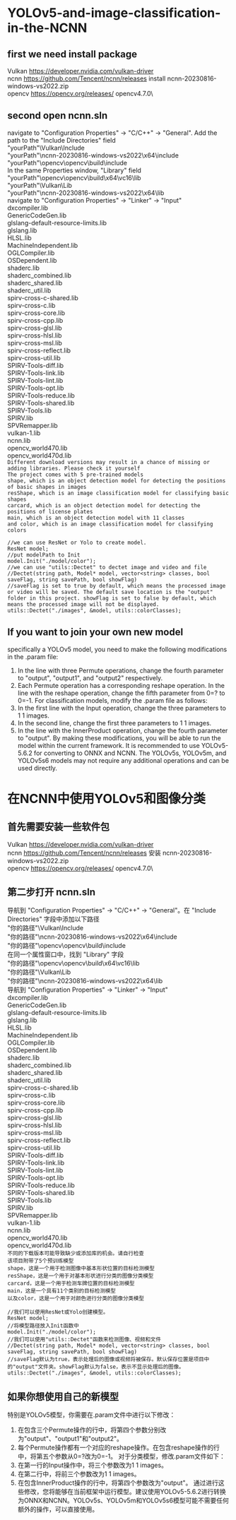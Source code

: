 # YOLOv5-and-image-classification-in-the-NCNN
## first we need install package
Vulkan https://developer.nvidia.com/vulkan-driver \
ncnn  https://github.com/Tencent/ncnn/releases install ncnn-20230816-windows-vs2022.zip\
opencv https://opencv.org/releases/ opencv4.7.0\
## second open ncnn.sln
navigate to "Configuration Properties" -> "C/C++" -> "General". Add the path to the "Include Directories" field \
"yourPath"\Vulkan\Include \
"yourPath"\ncnn-20230816-windows-vs2022\x64\include \
"yourPath"\opencv\opencv\build\include \
In the same Properties window, "Library" field \
"yourPath"\opencv\opencv\build\x64\vc16\lib \
"yourPath"\Vulkan\Lib \
"yourPath"\ncnn-20230816-windows-vs2022\x64\lib \
navigate to "Configuration Properties" -> "Linker" -> "Input"\
dxcompiler.lib\
GenericCodeGen.lib\
glslang-default-resource-limits.lib\
glslang.lib\
HLSL.lib\
MachineIndependent.lib\
OGLCompiler.lib\
OSDependent.lib\
shaderc.lib\
shaderc_combined.lib\
shaderc_shared.lib\
shaderc_util.lib\
spirv-cross-c-shared.lib\
spirv-cross-c.lib\
spirv-cross-core.lib\
spirv-cross-cpp.lib\
spirv-cross-glsl.lib\
spirv-cross-hlsl.lib\
spirv-cross-msl.lib\
spirv-cross-reflect.lib\
spirv-cross-util.lib\
SPIRV-Tools-diff.lib\
SPIRV-Tools-link.lib\
SPIRV-Tools-lint.lib\
SPIRV-Tools-opt.lib\
SPIRV-Tools-reduce.lib\
SPIRV-Tools-shared.lib\
SPIRV-Tools.lib\
SPIRV.lib\
SPVRemapper.lib\
vulkan-1.lib\
ncnn.lib\
opencv_world470.lib\
opencv_world470d.lib\
`Different download versions may result in a chance of missing or adding libraries. Please check it yourself` \
`The project comes with 5 pre-trained models `\
`shape, which is an object detection model for detecting the positions of basic shapes in images `\
`resShape, which is an image classification model for classifying basic shapes `\
`carcard, which is an object detection model for detecting the positions of license plates `\
`main, which is an object detection model with 11 classes `\
`and color, which is an image classification model for classifying colors `
```testCode
//we can use ResNet or Yolo to create model.
ResNet model;
//put modelPath to Init
model.Init("./model/color");
//we can use "utils::Dectet" to dectet image and video and file
//Dectet(string path, Model* model, vector<string> classes, bool saveFlag, string savePath, bool showFlag)
//saveFlag is set to true by default, which means the processed image or video will be saved. The default save location is the "output" folder in this project. showFlag is set to false by default, which means the processed image will not be displayed.
utils::Dectet("./images", &model, utils::colorClasses);
```
## If you want to join your own new model
specifically a YOLOv5 model, you need to make the following modifications in the .param file: 
1. In the line with three Permute operations, change the fourth parameter to "output", "output1", and "output2" respectively. 
2. Each Permute operation has a corresponding reshape operation. In the line with the reshape operation, change the fifth parameter from 0=? to 0=-1. 
For classification models, modify the .param file as follows:
1. In the first line with the Input operation, change the three parameters to 1 1 images.
2. In the second line, change the first three parameters to 1 1 images. 
3. In the line with the InnerProduct operation, change the fourth parameter to "output". 
By making these modifications, you will be able to run the model within the current framework. It is recommended to use YOLOv5-5.6.2 for converting to ONNX and NCNN. The YOLOv5s, YOLOv5m, and YOLOv5s6 models may not require any additional operations and can be used directly.

# 在NCNN中使用YOLOv5和图像分类
## 首先需要安装一些软件包
Vulkan https://developer.nvidia.com/vulkan-driver \
ncnn  https://github.com/Tencent/ncnn/releases 安装 ncnn-20230816-windows-vs2022.zip\
opencv https://opencv.org/releases/ opencv4.7.0\
## 第二步打开 ncnn.sln
导航到 "Configuration Properties" -> "C/C++" -> "General"。在 "Include Directories" 字段中添加以下路径 \
"你的路径"\Vulkan\Include \
"你的路径"\ncnn-20230816-windows-vs2022\x64\include \
"你的路径"\opencv\opencv\build\include \
在同一个属性窗口中，找到 "Library" 字段 \
"你的路径"\opencv\opencv\build\x64\vc16\lib \
"你的路径"\Vulkan\Lib \
"你的路径"\ncnn-20230816-windows-vs2022\x64\lib \
导航到 "Configuration Properties" -> "Linker" -> "Input"\
dxcompiler.lib\
GenericCodeGen.lib\
glslang-default-resource-limits.lib\
glslang.lib\
HLSL.lib\
MachineIndependent.lib\
OGLCompiler.lib\
OSDependent.lib\
shaderc.lib\
shaderc_combined.lib\
shaderc_shared.lib\
shaderc_util.lib\
spirv-cross-c-shared.lib\
spirv-cross-c.lib\
spirv-cross-core.lib\
spirv-cross-cpp.lib\
spirv-cross-glsl.lib\
spirv-cross-hlsl.lib\
spirv-cross-msl.lib\
spirv-cross-reflect.lib\
spirv-cross-util.lib\
SPIRV-Tools-diff.lib\
SPIRV-Tools-link.lib\
SPIRV-Tools-lint.lib\
SPIRV-Tools-opt.lib\
SPIRV-Tools-reduce.lib\
SPIRV-Tools-shared.lib\
SPIRV-Tools.lib\
SPIRV.lib\
SPVRemapper.lib\
vulkan-1.lib\
ncnn.lib\
opencv_world470.lib\
opencv_world470d.lib\
`不同的下载版本可能导致缺少或添加库的机会。请自行检查` \
`该项目附带了5个预训练模型`\
`shape，这是一个用于检测图像中基本形状位置的目标检测模型`\
`resShape，这是一个用于对基本形状进行分类的图像分类模型`\
`carcard，这是一个用于检测车牌位置的目标检测模型`\
`main，这是一个具有11个类别的目标检测模型`\
`以及color，这是一个用于对颜色进行分类的图像分类模型`
```testCode
//我们可以使用ResNet或Yolo创建模型。
ResNet model;
//将模型路径放入Init函数中
model.Init("./model/color");
//我们可以使用"utils::Dectet"函数来检测图像、视频和文件
//Dectet(string path, Model* model, vector<string> classes, bool saveFlag, string savePath, bool showFlag)
//saveFlag默认为true，表示处理后的图像或视频将被保存。默认保存位置是项目中的"output"文件夹。showFlag默认为false，表示不显示处理后的图像。
utils::Dectet("./images", &model, utils::colorClasses);
```
## 如果你想使用自己的新模型
特别是YOLOv5模型，你需要在.param文件中进行以下修改：
1. 在包含三个Permute操作的行中，将第四个参数分别改为"output"、"output1"和"output2"。
2. 每个Permute操作都有一个对应的reshape操作。在包含reshape操作的行中，将第五个参数从0=?改为0=-1。
对于分类模型，修改.param文件如下：
1. 在第一行的Input操作中，将三个参数改为1 1 images。
2. 在第二行中，将前三个参数改为1 1 images。
3. 在包含InnerProduct操作的行中，将第四个参数改为"output"。
通过进行这些修改，您将能够在当前框架中运行模型。建议使用YOLOv5-5.6.2进行转换为ONNX和NCNN。YOLOv5s、YOLOv5m和YOLOv5s6模型可能不需要任何额外的操作，可以直接使用。



